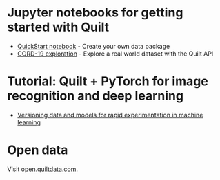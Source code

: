 # Jupyter notebooks for getting started with Quilt
* [QuickStart notebook](https://open.quiltdata.com/b/quilt-example/packages/examples/hurdat/tree/latest/) - Create your own data package 
* [CORD-19 exploration](https://open.quiltdata.com/b/quilt-example/packages/akarve/cord19) - Explore a real world dataset with the Quilt API

# Tutorial: Quilt + PyTorch for image recognition and deep learning

* [Versioning data and models for rapid experimentation in machine learning](https://medium.com/pytorch/how-to-iterate-faster-in-machine-learning-by-versioning-data-and-models-featuring-detectron2-4fd2f9338df5)

# Open data

Visit [open.quiltdata.com](http://open.quiltdata.com/).
